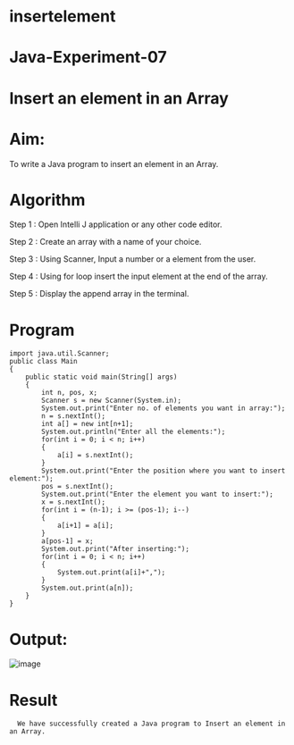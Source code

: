 # insertelement
# Java-Experiment-07
# Insert an element in an Array
# Aim:
   To write a Java program to insert an element in an Array.
# Algorithm
Step 1 : Open Intelli J application or any other code editor.

Step 2 : Create an array with a name of your choice.

Step 3 : Using Scanner, Input a number or a element from the user.

Step 4 : Using for loop insert the input element at the end of the array.

Step 5 : Display the append array in the terminal.

# Program
~~~
import java.util.Scanner;
public class Main
{
    public static void main(String[] args)
    {
        int n, pos, x;
        Scanner s = new Scanner(System.in);
        System.out.print("Enter no. of elements you want in array:");
        n = s.nextInt();
        int a[] = new int[n+1];
        System.out.println("Enter all the elements:");
        for(int i = 0; i < n; i++)
        {
            a[i] = s.nextInt();
        }
        System.out.print("Enter the position where you want to insert element:");
        pos = s.nextInt();
        System.out.print("Enter the element you want to insert:");
        x = s.nextInt();
        for(int i = (n-1); i >= (pos-1); i--)
        {
            a[i+1] = a[i];
        }
        a[pos-1] = x;
        System.out.print("After inserting:");
        for(int i = 0; i < n; i++)
        {
            System.out.print(a[i]+",");
        }
        System.out.print(a[n]);
    }
}
~~~
# Output:
![image](https://github.com/Sudhar2003/insertelement/assets/128343775/724220ae-fe78-491c-bd25-a6035cf96ef2)


# Result
      We have successfully created a Java program to Insert an element in an Array.
